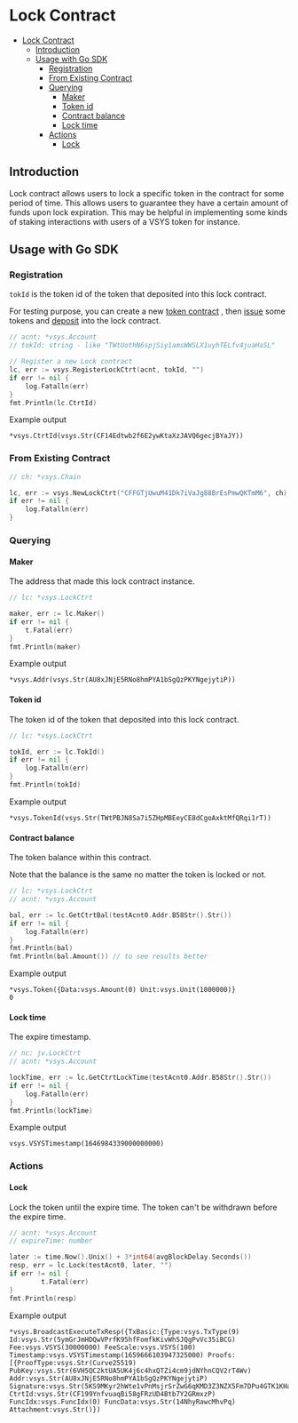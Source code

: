 # Lock Contract

- [Lock Contract](#lock-contract)
  - [Introduction](#introduction)
  - [Usage with Go SDK](#usage-with-go-sdk)
    - [Registration](#registration)
    - [From Existing Contract](#from-existing-contract)
    - [Querying](#querying)
      - [Maker](#maker)
      - [Token id](#token-id)
      - [Contract balance](#contract-balance)
      - [Lock time](#lock-time)
    - [Actions](#actions)
      - [Lock](#lock)

## Introduction

Lock contract allows users to lock a specific token in the contract for some period of time. This allows users to guarantee they have a certain amount of funds upon lock expiration. This may be helpful in implementing some kinds of staking interactions with users of a VSYS token for instance.

## Usage with Go SDK

### Registration

`tokId` is the token id of the token that deposited into this lock contract.

For testing purpose, you can create a new [token contract]() , then [issue]() some tokens and [deposit]() into the lock contract.

```go
// acnt: *vsys.Account
// tokId: string - like "TWtUothN6spjSiy1amsWWSLX1uyhTELfv4juaHaSL"

// Register a new Lock contract
lc, err := vsys.RegisterLockCtrt(acnt, tokId, "")
if err != nil {
    log.Fatalln(err)
}
fmt.Println(lc.CtrtId)
```

Example output

```
*vsys.CtrtId(vsys.Str(CF14Edtwb2f6E2ywKtaXzJAVQ6gecjBYaJY))
```

### From Existing Contract

```go
// ch: *vsys.Chain

lc, err := vsys.NewLockCtrt("CFFGTjUwuM41Dk7iVaJg88BrEsPmwQKTmM6", ch)
if err != nil {
    log.Fatalln(err)
}
```

### Querying

#### Maker

The address that made this lock contract instance.

```go
// lc: *vsys.LockCtrt

maker, err := lc.Maker()
if err != nil {
    t.Fatal(err)
}
fmt.Println(maker)
```

Example output

```
*vsys.Addr(vsys.Str(AU8xJNjE5RNo8hmPYA1bSgQzPKYNgejytiP))
```

#### Token id

The token id of the token that deposited into this lock contract.

```go
// lc: *vsys.LockCtrt

tokId, err := lc.TokId()
if err != nil {
    log.Fatalln(err)
}
fmt.Println(tokId)
```

Example output

```
*vsys.TokenId(vsys.Str(TWtPBJN8Sa7i5ZHpMBEeyCE8dCgoAxktMfQRqi1rT))
```

#### Contract balance

The token balance within this contract.

Note that the balance is the same no matter the token is locked or not.

```go
// lc: *vsys.LockCtrt
// acnt: *vsys.Account

bal, err := lc.GetCtrtBal(testAcnt0.Addr.B58Str().Str())
if err != nil {
    log.Fatalln(err)
}
fmt.Println(bal)
fmt.Println(bal.Amount()) // to see results better
```

Example output

```
*vsys.Token({Data:vsys.Amount(0) Unit:vsys.Unit(1000000)}
0
```

#### Lock time

The expire timestamp.

```go
// nc: jv.LockCtrt
// acnt: *vsys.Account

lockTime, err := lc.GetCtrtLockTime(testAcnt0.Addr.B58Str().Str())
if err != nil {
    log.Fatalln(err)
}
fmt.Println(lockTime)
```

Example output

```
vsys.VSYSTimestamp(1646984339000000000)
```

### Actions

#### Lock

Lock the token until the expire time. The token can't be withdrawn before the expire time.

```go
// acnt: *vsys.Account
// expireTime: number

later := time.Now().Unix() + 3*int64(avgBlockDelay.Seconds())
resp, err = lc.Lock(testAcnt0, later, "")
if err != nil {
	    t.Fatal(err)
}
fmt.Println(resp)
```

Example output

```
*vsys.BroadcastExecuteTxResp({TxBasic:{Type:vsys.TxType(9) Id:vsys.Str(5ymGrJmHDQwVPrfK95hfFomfkKivWh5JQgPvVc35iBCG) Fee:vsys.VSYS(30000000) FeeScale:vsys.VSYS(100) Timestamp:vsys.VSYSTimestamp(1659666103947325000) Proofs:[{ProofType:vsys.Str(Curve25519) PubKey:vsys.Str(6VH5QC2ktUA5UK4j6c4hxQTZi4cm9jdNYhnCQV2rT4Wv) Addr:vsys.Str(AU8xJNjE5RNo8hmPYA1bSgQzPKYNgejytiP) Signature:vsys.Str(5KS9MKyr2hWte1vPnMsjrSrZwG6qKMD3Z3NZX5Fm7DPu4GTK1KHawTo1baqEf66shotRjwdkA8GU2eY7MvDAefCM)}]} CtrtId:vsys.Str(CF199YnfvuaqBi58gFRzUD4Btb7Y2GRmxzP) FuncIdx:vsys.FuncIdx(0) FuncData:vsys.Str(14NhyRawcMhvPq) Attachment:vsys.Str()})
```
